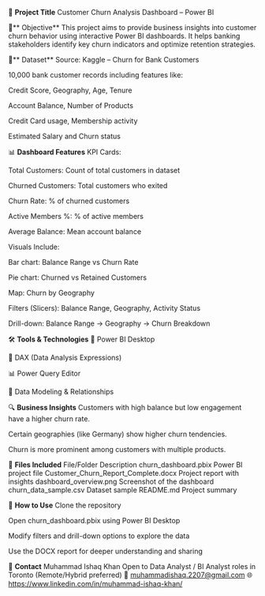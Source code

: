 🧠 **Project Title**
Customer Churn Analysis Dashboard – Power BI

📍** Objective**
This project aims to provide business insights into customer churn behavior using interactive Power BI dashboards. It helps banking stakeholders identify key churn indicators and optimize retention strategies.

🧾** Dataset**
Source: Kaggle – Churn for Bank Customers

10,000 bank customer records including features like:

Credit Score, Geography, Age, Tenure

Account Balance, Number of Products

Credit Card usage, Membership activity

Estimated Salary and Churn status

📊 **Dashboard Features**
KPI Cards:

Total Customers: Count of total customers in dataset

Churned Customers: Total customers who exited

Churn Rate: % of churned customers

Active Members %: % of active members

Average Balance: Mean account balance

Visuals Include:

Bar chart: Balance Range vs Churn Rate

Pie chart: Churned vs Retained Customers

Map: Churn by Geography

Filters (Slicers): Balance Range, Geography, Activity Status

Drill-down: Balance Range → Geography → Churn Breakdown

🛠 **Tools & Technologies**
🧩 Power BI Desktop

🐍 DAX (Data Analysis Expressions)

📊 Power Query Editor

📁 Data Modeling & Relationships

🔍 **Business Insights**
Customers with high balance but low engagement have a higher churn rate.

Certain geographies (like Germany) show higher churn tendencies.

Churn is more prominent among customers with multiple products.

📂 **Files Included**
File/Folder	Description
churn_dashboard.pbix	Power BI project file
Customer_Churn_Report_Complete.docx	Project report with insights
dashboard_overview.png	Screenshot of the dashboard
churn_data_sample.csv	Dataset sample
README.md	Project summary

🚀 **How to Use**
Clone the repository

Open churn_dashboard.pbix using Power BI Desktop

Modify filters and drill-down options to explore the data

Use the DOCX report for deeper understanding and sharing

📌 **Contact**
Muhammad Ishaq Khan
Open to Data Analyst / BI Analyst roles in Toronto (Remote/Hybrid preferred)
📧 muhammadishaq.2207@gmail.com
🌐 https://www.linkedin.com/in/muhammad-ishaq-khan/
